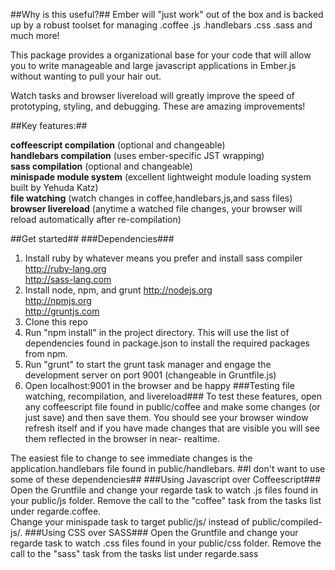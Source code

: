 ##Why is this useful?##
Ember will "just work" out of the box and is backed up by a robust toolset for managing .coffee .js .handlebars .css .sass and much more!

This package provides a organizational base for your code that will allow you to write manageable and large javascript applications
in Ember.js without wanting to pull your hair out.

Watch tasks and browser livereload will greatly improve the speed of prototyping, styling, and debugging.  These are amazing improvements!

##Key features:##

**coffeescript compilation** (optional and changeable)<br />
**handlebars compilation** (uses ember-specific JST wrapping)<br />
**sass compilation** (optional and changeable)<br />
**minispade module system** (excellent lightweight module loading system built by Yehuda Katz)<br />
**file watching** (watch changes in coffee,handlebars,js,and sass files)<br />
**browser livereload** (anytime a watched file changes, your browser will reload automatically after re-compilation)<br />

##Get started##
###Dependencies###
1. Install ruby by whatever means you prefer and install sass compiler
http://ruby-lang.org<br/>
http://sass-lang.com
2. Install node, npm, and grunt
http://nodejs.org<br />
http://npmjs.org<br />
http://gruntjs.com<br />
3. Clone this repo
4. Run "npm install" in the project directory.  This will use the list of dependencies found in package.json to install the required
packages from npm.
5. Run "grunt" to start the grunt task manager and engage the development server on port 9001 (changeable in Gruntfile.js)
6. Open localhost:9001 in the browser and be happy
###Testing file watching, recompilation, and livereload###
To test these features, open any coffeescript file found in public/coffee and make some changes (or just save) and then save them.  You 
should see your browser window refresh itself and if you have made changes that are visible you will see them reflected in the browser in near-
realtime.<br />

The easiest file to change to see immediate changes is the application.handlebars file found in public/handlebars.
##I don't want to use some of these dependencies##
###Using Javascript over Coffeescript###
Open the Gruntfile and change your regarde task to watch .js files found in your public/js folder.  Remove the call to the "coffee" task from the tasks list under regarde.coffee.<br />
Change your minispade task to target public/js/ instead of public/compiled-js/.
###Using CSS over SASS###
Open the Gruntfile and change your regarde task to watch .css files found in your public/css folder.  Remove the call to the "sass" task from the tasks list under regarde.sass<br />

